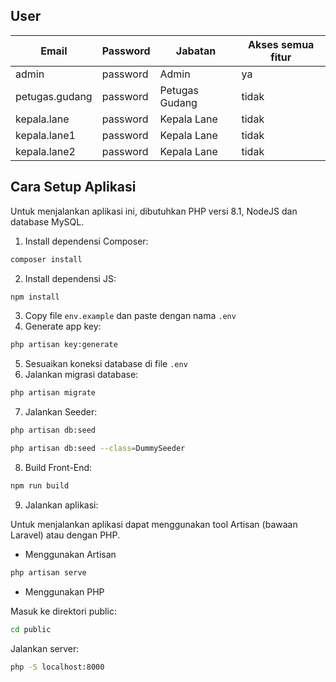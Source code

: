 ## User

| Email          | Password | Jabatan        | Akses semua fitur |
| -------------- | -------- | -------------- | ----------------- |
| admin          | password | Admin          | ya                |
| petugas.gudang | password | Petugas Gudang | tidak             |
| kepala.lane    | password | Kepala Lane    | tidak             |
| kepala.lane1   | password | Kepala Lane    | tidak             |
| kepala.lane2   | password | Kepala Lane    | tidak             |

## Cara Setup Aplikasi

Untuk menjalankan aplikasi ini, dibutuhkan PHP versi 8.1, NodeJS dan database MySQL.

1. Install dependensi Composer:

```bash
composer install
```

2. Install dependensi JS:

```bash
npm install
```

3. Copy file `env.example` dan paste dengan nama `.env`
4. Generate app key:

```bash
php artisan key:generate
```

5. Sesuaikan koneksi database di file `.env`
6. Jalankan migrasi database:

```bash
php artisan migrate
```

7. Jalankan Seeder:

```bash
php artisan db:seed
```
```bash
php artisan db:seed --class=DummySeeder
```

8. Build Front-End:

```bash
npm run build
```
9. Jalankan aplikasi:

Untuk menjalankan aplikasi dapat menggunakan tool Artisan (bawaan Laravel) atau dengan PHP.

-   Menggunakan Artisan

```bash
php artisan serve
```

-   Menggunakan PHP

Masuk ke direktori public:

```bash
cd public
```

Jalankan server:

```bash
php -S localhost:8000
```
